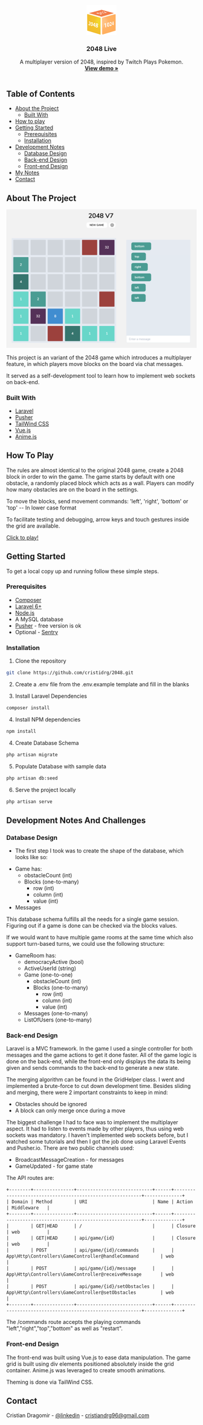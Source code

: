<p align="center">
  <a href="https://github.com/cristidrg/2048">
    <img src="public/images/2048.png" alt="Logo" width="80" height="80">
  </a>

  <h3 align="center">2048 Live</h3>

  <p align="center">
    A multiplayer version of 2048, inspired by Twitch Plays Pokemon.
    <br />
    <a href="https://live-2048.herokuapp.com/"><strong>View demo »</strong></a>
    <br />
    <br />
  </p>
</p>

## Table of Contents

* [About the Project](#about-the-project)
  * [Built With](#built-with)
* [How to play](#how-to-play)
* [Getting Started](#getting-started)
  * [Prerequisites](#prerequisites)
  * [Installation](#installation)
* [Development Notes](#development-notes-and-challenges)
  * [Database Design](#database-design)
  * [Back-end Design](#back-end-design)
  * [Front-end Design](#front-end-design)
* [My Notes](#my-notes)
* [Contact](#contact)

## About The Project

[![Product Name Screen Shot][product-screenshot]](https://example.com)

This project is an variant of the 2048 game which introduces a multiplayer feature, in which players move blocks on the board via chat messages.

It served as a self-development tool to learn how to implement web sockets on back-end.

### Built With

* [Laravel](https://laravel.com)
* [Pusher](https://pusher.com/)
* [TailWind CSS](https://tailwindcss.com/)
* [Vue.js](https://vuejs.org/)
* [Anime.js](https://animejs.com/)

## How To Play

The rules are almost identical to the original 2048 game, create a 2048 block in order to win the game.
The game starts by default with one obstacle, a randomly placed block which acts as a wall. 
Players can modify how many obstacles are on the board in the settings.

To move the blocks, send movement commands: 'left', 'right', 'bottom' or 'top' -- In lower case format

To facilitate testing and debugging, arrow keys and touch gestures inside the grid are available.

[Click to play!](https://live-2048.herokuapp.com/)

## Getting Started

To get a local copy up and running follow these simple steps.

### Prerequisites

* [Composer](https://getcomposer.org/doc/00-intro.md)
* [Laravel 6+](https://laravel.com/docs/6.x)
* [Node.js](https://nodejs.org/en/download/)
* A MySQL database
* [Pusher](https://dashboard.pusher.com/accounts/sign_up) - free version is ok
* Optional - [Sentry](http://sentry.io/)

### Installation
 
1. Clone the repository
```sh
git clone https://github.com/cristidrg/2048.git
```
2. Create a .env file from the .env.example template and fill in the blanks

3. Install Laravel Dependencies
```sh
composer install
```

4. Install NPM dependencies
```sh
npm install
```

4. Create Database Schema
```sh
php artisan migrate
```

5. Populate Database with sample data
```sh
php artisan db:seed
```

6. Serve the project locally
``` sh
php artisan serve
```

## Development Notes And Challenges

### Database Design
* The first step I took was to create the shape of the database, which looks like so:
- Game has:
    - obstacleCount (int)
    - Blocks (one-to-many)
        - row (int)
        - column (int)
        - value (int)
- Messages

This database schema fulfills all the needs for a single game session. Figuring out if a game
is done can be checked via the blocks values.

If we would want to have multiple game rooms at the same time which also support
turn-based turns, we could use the following structure:

- GameRoom has:
    - democracyActive (bool)
    - ActiveUserId (string)
    - Game (one-to-one)
        - obstacleCount (int)
        - Blocks (one-to-many)
            - row (int)
            - column (int)
            - value (int)
    - Messages (one-to-many)
    - ListOfUsers (one-to-many)

### Back-end Design
Laravel is a MVC framework. In the game I used a single controller for both messages and the game actions to get it done faster.
All of the game logic is done on the back-end, while the front-end only displays the data its being given and sends commands to the back-end
to generate a new state.

The merging algorithm can be found in the GridHelper class. I went and implemented a brute-force to cut down development time.
Besides sliding and merging, there were 2 important constraints to keep in mind:
* Obstacles should be ignored
* A block can only merge once during a move

The biggest challenge I had to face was to implement the multiplayer aspect. It had to listen to events made by other players, thus
using web sockets was mandatory. I haven't implemented web sockets before, but I watched some tutorials and then I got the job done
using Laravel Events and Pusher.io. There are two public channels used:

- BroadcastMessageCreation - for messages
- GameUpdated - for game state

The API routes are:
```
+--------+---------------+----------------------------+------+----------------------------------------------------------+--------------+
| Domain | Method        | URI                        | Name | Action                                                   | Middleware   |
+--------+---------------+----------------------------+------+----------------------------------------------------------+--------------+
|        | GET|HEAD      | /                          |      | Closure                                                  | web          |
|        | GET|HEAD      | api/game/{id}              |      | Closure                                                  | web          |
|        | POST          | api/game/{id}/commands     |      | App\Http\Controllers\GameController@handleCommand        | web          |
|        | POST          | api/game/{id}/message      |      | App\Http\Controllers\GameController@receiveMessage       | web          |
|        | POST          | api/game/{id}/setObstacles |      | App\Http\Controllers\GameController@setObstacles         | web          |
+--------+---------------+----------------------------+------+----------------------------------------------------------+--------------+
```
The /commands route accepts the playing commands "left","right","top","bottom" as well as "restart".

### Front-end Design
The front-end was built using Vue.js to ease data manipulation. The game grid is built using div elements positioned absolutely inside the grid container. Anime.js was leveraged to create smooth animations.

Theming is done via TailWind CSS.

## Contact
Cristian Dragomir - [@linkedin](https://www.linkedin.com/in/cristidrg/) - cristiandrg96@gmail.com

<!-- IMAGES -->
[product-screenshot]: public/images/product.png